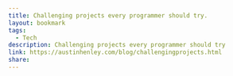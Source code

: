 ```yaml
---
title: Challenging projects every programmer should try.
layout: bookmark
tags:
  - Tech
description: Challenging projects every programmer should try
link: https://austinhenley.com/blog/challengingprojects.html
share:
---
```


